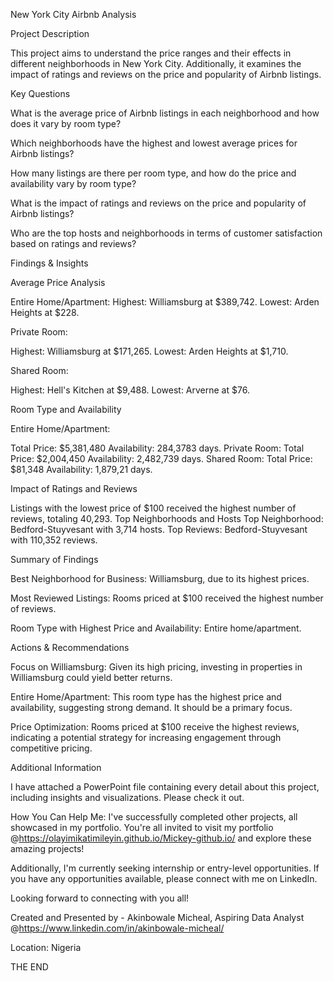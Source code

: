 New York City Airbnb Analysis

Project Description

This project aims to understand the price ranges and their effects in different neighborhoods in New York City. Additionally, it examines the impact of ratings and reviews on the price and popularity of Airbnb listings.

Key Questions

What is the average price of Airbnb listings in each neighborhood and how does it vary by room type?

Which neighborhoods have the highest and lowest average prices for Airbnb listings?

How many listings are there per room type, and how do the price and availability vary by room type?

What is the impact of ratings and reviews on the price and popularity of Airbnb listings?

Who are the top hosts and neighborhoods in terms of customer satisfaction based on ratings and reviews?

Findings & Insights

Average Price Analysis

Entire Home/Apartment: Highest: Williamsburg at $389,742. Lowest: Arden Heights at $228.

Private Room:

Highest: Williamsburg at $171,265. Lowest: Arden Heights at $1,710.

Shared Room:

Highest: Hell's Kitchen at $9,488. Lowest: Arverne at $76.

Room Type and Availability

Entire Home/Apartment:

Total Price: $5,381,480 Availability: 284,3783 days. Private Room: Total Price: $2,004,450 Availability: 2,482,739 days. Shared Room: Total Price: $81,348 Availability: 1,879,21 days.

Impact of Ratings and Reviews

Listings with the lowest price of $100 received the highest number of reviews, totaling 40,293. Top Neighborhoods and Hosts Top Neighborhood: Bedford-Stuyvesant with 3,714 hosts. 
Top Reviews: Bedford-Stuyvesant with 110,352 reviews.

Summary of Findings

Best Neighborhood for Business: Williamsburg, due to its highest prices.

Most Reviewed Listings: Rooms priced at $100 received the highest number of reviews.

Room Type with Highest Price and Availability: Entire home/apartment.

Actions & Recommendations

Focus on Williamsburg: Given its high pricing, investing in properties in Williamsburg could yield better returns. 

Entire Home/Apartment: This room type has the highest price and availability, suggesting strong demand. It should be a primary focus. 

Price Optimization: Rooms priced at $100 receive the highest reviews, indicating a potential strategy for increasing engagement through competitive pricing.

Additional Information

I have attached a PowerPoint file containing every detail about this project, including insights and visualizations. Please check it out.

How You Can Help Me: I've successfully completed other projects, all showcased in my portfolio. You're all invited to visit my portfolio @https://olayimikatimileyin.github.io/Mickey-github.io/
 and explore these amazing projects!

Additionally, I'm currently seeking internship or entry-level opportunities. If you have any opportunities available, please connect with me on LinkedIn.

Looking forward to connecting with you all!

Created and Presented by - Akinbowale Micheal, Aspiring Data Analyst @https://www.linkedin.com/in/akinbowale-micheal/

Location: Nigeria

THE END
